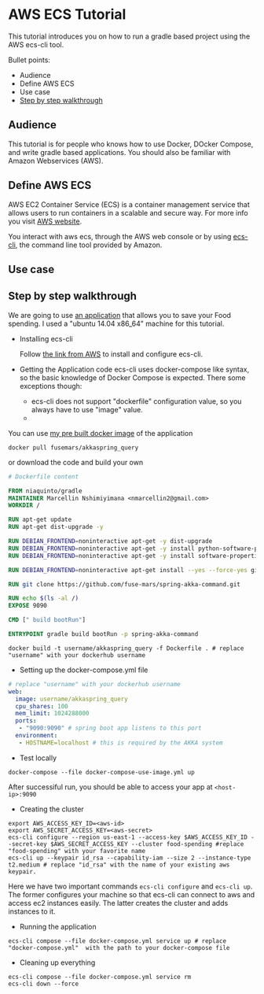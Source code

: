 # AWS ECS Tutorial
This tutorial introduces you on how to run a gradle based project using the AWS ecs-cli tool.

Bullet points:
* Audience
* Define AWS ECS
* Use case
* [Step by step walkthrough](#step-by-step-walkthrough) 

## Audience
This tutorial is for people who knows how to use Docker, DOcker Compose, and write gradle based applications.
You should also be familiar with Amazon Webservices (AWS).

## Define AWS ECS
AWS EC2 Container Service (ECS) is a container management service that allows users to run containers in a scalable and secure way. For more info you visit [AWS website](https://aws.amazon.com/ecs/).

You interact with aws ecs, through the AWS web console or by using [ecs-cli](http://docs.aws.amazon.com/AmazonECS/latest/developerguide/ECS_CLI.html), the command line tool provided by Amazon.

## Use case


## Step by step walkthrough

We are going to use [an application](http://fuse-mars.github.io/spring-akka-command/) that allows you to save your Food spending. I used a "ubuntu 14.04 x86_64" machine for this tutorial.

* Installing ecs-cli
  
  Follow [the link from AWS](http://docs.aws.amazon.com/AmazonECS/latest/developerguide/ECS_CLI_installation.html) to install and configure ecs-cli.

* Getting the Application code
  ecs-cli uses docker-compose like syntax, so the basic knowledge of Docker Compose is expected. 
  There some exceptions though:
  * ecs-cli does not support "dockerfile" configuration value, so you always have to use "image" value.
  * 

You can use [my pre built docker image](https://hub.docker.com/r/fusemars/akkaspring_query/) of the application
```shell
docker pull fusemars/akkaspring_query
```
or download the code and build your own
```dockerfile
# Dockerfile content

FROM niaquinto/gradle
MAINTAINER Marcellin Nshimiyimana <nmarcellin2@gmail.com>
WORKDIR /

RUN apt-get update
RUN apt-get dist-upgrade -y

RUN DEBIAN_FRONTEND=noninteractive apt-get -y dist-upgrade
RUN DEBIAN_FRONTEND=noninteractive apt-get -y install python-software-properties
RUN DEBIAN_FRONTEND=noninteractive apt-get -y install software-properties-common

RUN DEBIAN_FRONTEND=noninteractive apt-get install --yes --force-yes git

RUN git clone https://github.com/fuse-mars/spring-akka-command.git

RUN echo $(ls -al /)
EXPOSE 9090

CMD [" build bootRun"]

ENTRYPOINT gradle build bootRun -p spring-akka-command
```

```
docker build -t username/akkaspring_query -f Dockerfile . # replace "username" with your dockerhub username
```

* Setting up the docker-compose.yml file
```yml
# replace "username" with your dockerhub username
web:
  image: username/akkaspring_query
  cpu_shares: 100
  mem_limit: 1024288000
  ports:
   - "9090:9090" # spring boot app listens to this port
  environment:
   - HOSTNAME=localhost # this is required by the AKKA system

```
* Test locally
```shell
docker-compose --file docker-compose-use-image.yml up
```
After successiful run, you should be able to access your app at `<host-ip>:9090`
* Creating the cluster
```shell
export AWS_ACCESS_KEY_ID=<aws-id>
export AWS_SECRET_ACCESS_KEY=<aws-secret>
ecs-cli configure --region us-east-1 --access-key $AWS_ACCESS_KEY_ID --secret-key $AWS_SECRET_ACCESS_KEY --cluster food-spending #replace "food-spending" with your favorite name
ecs-cli up --keypair id_rsa --capability-iam --size 2 --instance-type t2.medium # replace "id_rsa" with the name of your existing aws keypair.
```
Here we have two important commands `ecs-cli configure` and `ecs-cli up`. The former configures your machine so that ecs-cli can connect to aws and access ec2 instances easily. The latter creates the cluster and adds instances to it.

* Running the application
```shell
ecs-cli compose --file docker-compose.yml service up # replace "docker-compose.yml"  with the path to your docker-compose file
```
* Cleaning up everything
```
ecs-cli compose --file docker-compose.yml service rm
ecs-cli down --force
```


